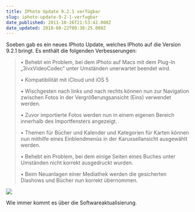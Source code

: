 ```yaml
---
title: IPhoto Update 9.2.1 verfügbar
slug: iphoto-update-9-2-1-verfugbar
date_published: 2011-10-26T21:53:42.000Z
date_updated: 2018-08-22T09:38:25.000Z
---
```


Soeben gab es ein neues IPhoto Update, welches IPhoto auf die Version 9.2.1 bringt. Es enthält die folgenden Verbesserungen:

> • Behebt ein Problem, bei dem iPhoto auf Macs mit dem Plug-In „3ivxVideoCodec“ unter Umständen unerwartet beendet wird.
> 
> • Kompatibilität mit iCloud und iOS 5
> 
> • Wischgesten nach links und nach rechts können nun zur Navigation zwischen Fotos in der Vergrößerungsansicht (Eins) verwendet werden.
> 
> • Zuvor importierte Fotos werden nun in einem eigenen Bereich innerhalb des Importfensters angezeigt.
> 
> • Themen für Bücher und Kalender und Kategorien für Karten können nun mithilfe eines Einblendmenüs in der Karussellansicht ausgewählt werden.
> 
> • Behebt ein Problem, bei dem einige Seiten eines Buches unter Umständen nicht korrekt ausgedruckt wurden.
> 
> • Beim Neuanlagen einer Mediathek werden die gesicherten Diashows und Bücher nun korrekt übernommen.

[![](//picdump.thafaker.de/2011/10/Bildschirmfoto-2011-10-26-um-23.34.06-490x580.png)](__GHOST_URL__/iphoto-update-9-2-1-verfugbar/bildschirmfoto-2011-10-26-um-23-34-06/)

Wie immer kommt es über die Softwareaktualisierung.
